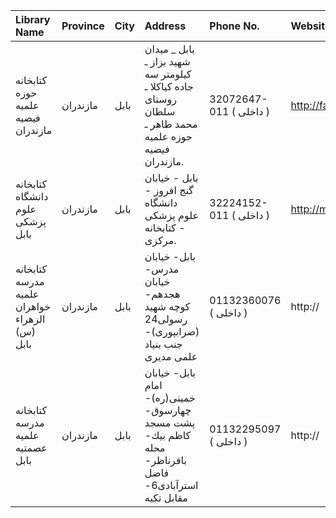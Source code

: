 | Library Name                                  | Province   | City   | Address                                                                                               | Phone No.               | Website              |
|:----------------------------------------------|:-----------|:-------|:------------------------------------------------------------------------------------------------------|:------------------------|:---------------------|
| کتابخانه حوزه علمیه فیضیه مازندران            | مازندران   | بابل   | بابل _ میدان شهید بزاز ـ کیلومتر سه جاده کیاکلا ـ روستای سلطان محمد طاهر ـ حوزه علمیه فیضیه مازندران. | 32072647-011 ( داخلی  ) | http://faiz432.ir    |
| كتابخانه دانشگاه علوم پزشكی بابل              | مازندران   | بابل   | بابل - خیابان گنج افروز - دانشگاه علوم پزشكی - كتابخانه مركزی.                                        | 32224152-011 ( داخلی  ) | http://mvbabol.ac.ir |
| کتابخانه مدرسه علمیه خواهران الزهراء (س) بابل | مازندران   | بابل   | بابل- خیابان مدرس- خیابان هجدهم- كوچه شهید رسولی24 (ضرابپوری)- جنب بنیاد علمی مدیری                   | 01132360076 ( داخلی  )  | http://              |
| کتابخانه مدرسه علمیه عصمتیه بابل              | مازندران   | بابل   | بابل- خیابان امام خمینی(ره)- چهارسوق- پشت مسجد كاظم بیك- محله باقرناظر- فاضل استرآبادی6- مقابل تكیه   | 01132295097 ( داخلی  )  | http://              |